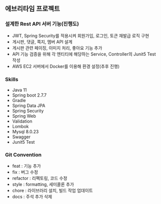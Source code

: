 ## 에브리타임 프로젝트
 
### 설계한 Rest API 서버 기능(진행도)
- JWT, Spring Security를 적용시켜 회원가입, 로그인, 토큰 재발급 로직 구현
- 게시판, 댓글, 쪽지, 멤버 API 설계
- 게시판 관련 페이징, 이미지 처리, 좋아요 기능 추가
- API 기능 검증을 위해 각 엔티티에 해당하는 Service, Controller의 Junit5 Test 작성
- AWS EC2 서버에서 Docker를 이용해 환경 설정(추후 진행)
### Skills
- Java 11
- Spring boot 2.7.7
- Gradle
- Spring Data JPA
- Spring Security
- Spring Web
- Validation
- Lombok
- Mysql 8.0.23
- Swagger 
- Junit5 Test

### Git Convention
- feat : 기능 추가
- fix : 버그 수정
- refactor : 리펙토링, 코드 수정
- style : formatting, 세미콜론 추가
- chore : 라이브러리 설치, 빌드 작업 업데이트
- docs : 주석 추가 삭제
